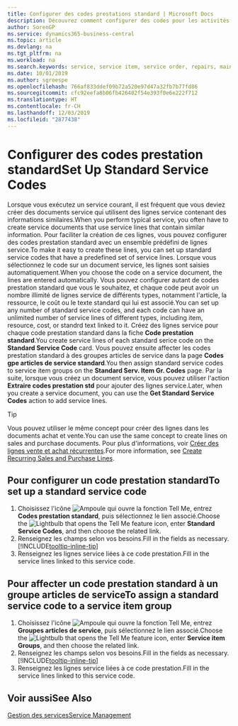 ```yaml
---
title: Configurer des codes prestations standard | Microsoft Docs
description: Découvrez comment configurer des codes pour les activités de service que vous effectuez souvent.
author: SorenGP
ms.service: dynamics365-business-central
ms.topic: article
ms.devlang: na
ms.tgt_pltfrm: na
ms.workload: na
ms.search.keywords: service, service item, service order, repairs, maintenance
ms.date: 10/01/2019
ms.author: sgroespe
ms.openlocfilehash: 766af833ddef09b72a520e97d47a32fb7b77fd86
ms.sourcegitcommit: cfc92eefa8b06fb426482f54e393f0e6e222f712
ms.translationtype: HT
ms.contentlocale: fr-CH
ms.lasthandoff: 12/03/2019
ms.locfileid: "2877438"
---
```

# <a name="set-up-standard-service-codes"></a><span data-ttu-id="5e86a-103">Configurer des codes prestation standard</span><span class="sxs-lookup"><span data-stu-id="5e86a-103">Set Up Standard Service Codes</span></span>
<span data-ttu-id="5e86a-104">Lorsque vous exécutez un service courant, il est fréquent que vous deviez créer des documents service qui utilisent des lignes service contenant des informations similaires.</span><span class="sxs-lookup"><span data-stu-id="5e86a-104">When you perform typical service, you often have to create service documents that use service lines that contain similar information.</span></span> <span data-ttu-id="5e86a-105">Pour faciliter la création de ces lignes, vous pouvez configurer des codes prestation standard avec un ensemble prédéfini de lignes service.</span><span class="sxs-lookup"><span data-stu-id="5e86a-105">To make it easy to create these lines, you can set up standard service codes that have a predefined set of service lines.</span></span> <span data-ttu-id="5e86a-106">Lorsque vous sélectionnez le code sur un document service, les lignes sont saisies automatiquement.</span><span class="sxs-lookup"><span data-stu-id="5e86a-106">When you choose the code on a service document, the lines are entered automatically.</span></span> <span data-ttu-id="5e86a-107">Vous pouvez configurer autant de codes prestation standard que vous le souhaitez, et chaque code peut avoir un nombre illimité de lignes service de différents types, notamment l'article, la ressource, le coût ou le texte standard qui lui est associé.</span><span class="sxs-lookup"><span data-stu-id="5e86a-107">You can set up any number of standard service codes, and each code can have an unlimited number of service lines of different types, including item, resource, cost, or standrd text linked to it.</span></span> <span data-ttu-id="5e86a-108">Créez des lignes service pour chaque code prestation standard dans la fiche **Code prestation standard**.</span><span class="sxs-lookup"><span data-stu-id="5e86a-108">You create service lines of each standard serice code on the **Standard Service Code** card.</span></span> <span data-ttu-id="5e86a-109">Vous pouvez ensuite affecter les codes prestation standard à des groupes articles de service dans la page **Codes gpe articles de service standard**.</span><span class="sxs-lookup"><span data-stu-id="5e86a-109">You then assign standard service codes to service item groups on the **Standard Serv. Item Gr. Codes** page.</span></span> <span data-ttu-id="5e86a-110">Par la suite, lorsque vous créez un document service, vous pouvez utiliser l'action **Extraire codes prestation std** pour ajouter des lignes service.</span><span class="sxs-lookup"><span data-stu-id="5e86a-110">Later, when you create a service document, you can use the **Get Standard Service Codes** action to add service lines.</span></span>  
  
> [!Tip]
>  <span data-ttu-id="5e86a-111">Vous pouvez utiliser le même concept pour créer des lignes dans les documents achat et vente.</span><span class="sxs-lookup"><span data-stu-id="5e86a-111">You can use the same concept to create lines on sales and purchase documents.</span></span> <span data-ttu-id="5e86a-112">Pour plus d'informations, voir [Créer des lignes vente et achat récurrentes](sales-how-work-standard-lines.md).</span><span class="sxs-lookup"><span data-stu-id="5e86a-112">For more information, see [Create Recurring Sales and Purchase Lines](sales-how-work-standard-lines.md).</span></span>    
  
## <a name="to-set-up-a-standard-service-code"></a><span data-ttu-id="5e86a-113">Pour configurer un code prestation standard</span><span class="sxs-lookup"><span data-stu-id="5e86a-113">To set up a standard service code</span></span>    
1. <span data-ttu-id="5e86a-114">Choisissez l'icône ![Ampoule qui ouvre la fonction Tell Me](media/ui-search/search_small.png "Dites-moi ce que vous voulez faire"), entrez **Codes prestation standard**, puis sélectionnez le lien associé.</span><span class="sxs-lookup"><span data-stu-id="5e86a-114">Choose the ![Lightbulb that opens the Tell Me feature](media/ui-search/search_small.png "Tell me what you want to do") icon, enter **Standard Service Codes**, and then choose the related link.</span></span>  
2. <span data-ttu-id="5e86a-115">Renseignez les champs selon vos besoins.</span><span class="sxs-lookup"><span data-stu-id="5e86a-115">Fill in the fields as necessary.</span></span> [!INCLUDE[tooltip-inline-tip](includes/tooltip-inline-tip_md.md)]  
4. <span data-ttu-id="5e86a-116">Renseignez les lignes service liées à ce code prestation.</span><span class="sxs-lookup"><span data-stu-id="5e86a-116">Fill in the service lines linked to this service code.</span></span>  

## <a name="to-assign-a-standard-service-code-to-a-service-item-group"></a><span data-ttu-id="5e86a-117">Pour affecter un code prestation standard à un groupe articles de service</span><span class="sxs-lookup"><span data-stu-id="5e86a-117">To assign a standard service code to a service item group</span></span>
1. <span data-ttu-id="5e86a-118">Choisissez l'icône ![Ampoule qui ouvre la fonction Tell Me](media/ui-search/search_small.png "Dites-moi ce que vous voulez faire"), entrez **Groupes articles de service**, puis sélectionnez le lien associé.</span><span class="sxs-lookup"><span data-stu-id="5e86a-118">Choose the ![Lightbulb that opens the Tell Me feature](media/ui-search/search_small.png "Tell me what you want to do") icon, enter **Service item Groups**, and then choose the related link.</span></span>  
2. <span data-ttu-id="5e86a-119">Renseignez les champs selon vos besoins.</span><span class="sxs-lookup"><span data-stu-id="5e86a-119">Fill in the fields as necessary.</span></span> [!INCLUDE[tooltip-inline-tip](includes/tooltip-inline-tip_md.md)]
3. <span data-ttu-id="5e86a-120">Renseignez les lignes service liées à ce code prestation.</span><span class="sxs-lookup"><span data-stu-id="5e86a-120">Fill in the service lines linked to this service code.</span></span>  

## <a name="see-also"></a><span data-ttu-id="5e86a-121">Voir aussi</span><span class="sxs-lookup"><span data-stu-id="5e86a-121">See Also</span></span>
[<span data-ttu-id="5e86a-122">Gestion des services</span><span class="sxs-lookup"><span data-stu-id="5e86a-122">Service Management</span></span>](service-service.md)